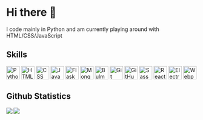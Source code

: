 # Hi there 👋

<p>I code mainly in Python and am currently playing around with HTML/CSS/JavaScript</p>

## Skills

<p>
    <img alt="Python" height="35" src="https://img.shields.io/badge/Python-3776AB?logo=python&logoColor=white&style=for-the-badge" />
    <img alt="HTML" height="35" src="https://img.shields.io/badge/HTML-E34F26?logo=html5&logoColor=white&style=for-the-badge" />
    <img alt="CSS" height="35" src="https://img.shields.io/badge/CSS-1572B6?logo=css3&logoColor=white&style=for-the-badge" />
    <img alt="JavaScript" height="35" src="https://img.shields.io/badge/JavaScript-F7DF1E?logo=javascript&logoColor=black&style=for-the-badge" />
    <img alt="Flask" height="35" src="https://img.shields.io/badge/Flask-000000?logo=flask&logoColor=white&style=for-the-badge" />
    <img alt="MongoDB" height="35" src="https://img.shields.io/badge/MongoDB-47A248?logo=mongodb&logoColor=white&style=for-the-badge" />
    <img alt="Bulma" height="35" src="https://img.shields.io/badge/Bulma-00D1B2?logo=bulma&logoColor=white&style=for-the-badge" />
    <img alt="Git" height="35" src="https://img.shields.io/badge/Git-F05032?logo=git&logoColor=white&style=for-the-badge" />
    <img alt="GitHub" height="35" src="https://img.shields.io/badge/GitHub-181717?logo=github&logoColor=white&style=for-the-badge" />
    <img alt="Sass" height="35" src="https://img.shields.io/badge/Sass-CC6699?logo=sass&logoColor=white&style=for-the-badge" />
    <img alt="React" height="35" src="https://img.shields.io/badge/React-61DAFB?logo=react&logoColor=white&style=for-the-badge" />
    <img alt="Electron" height="35" src="https://img.shields.io/badge/Electron-47848F?logo=electron&logoColor=white&style=for-the-badge" />
    <img alt="Webpack" height="35" src="https://img.shields.io/badge/Webpack-8DD6F9?logo=webpack&logoColor=black&style=for-the-badge" />
</p>

## Github Statistics
<img align="left" src="https://github-readme-stats.vercel.app/api/top-langs/?username=Armster15" />
<img align="left" src="https://github-readme-stats.vercel.app/api?username=Armster15&show_icons=true&hide_title=true" />

<!-- How to generate Badges
Use this Python function:
```py
def create_badge(text, color, logo, logo_color="white"):
    return f"https://img.shields.io/badge/{text}-{color}?logo={logo}&logoColor={logo_color}&style=for-the-badge"
```
Get icons from https://simpleicons.org/
-->
